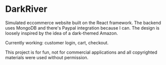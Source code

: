 # DarkRiver
Simulated eccommerce website built on the React framework. The backend uses MongoDB and there's Paypal integration because I can. 
The design is loosely inspired by the idea of a dark-themed Amazon.

Currently working: customer login, cart, checkout.

This project is for fun, not for commercial applications and all copyrighted materials were used without permission.
